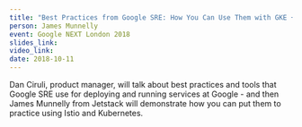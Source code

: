 ```yaml
---
title: "Best Practices from Google SRE: How You Can Use Them with GKE + Istio"
person: James Munnelly
event: Google NEXT London 2018
slides_link: 
video_link: 
date: 2018-10-11
---
```


Dan Ciruli, product manager, will talk about best practices and tools that Google SRE use for deploying and running services at Google - and then James Munnelly from Jetstack will demonstrate how you can put them to practice using Istio and Kubernetes.